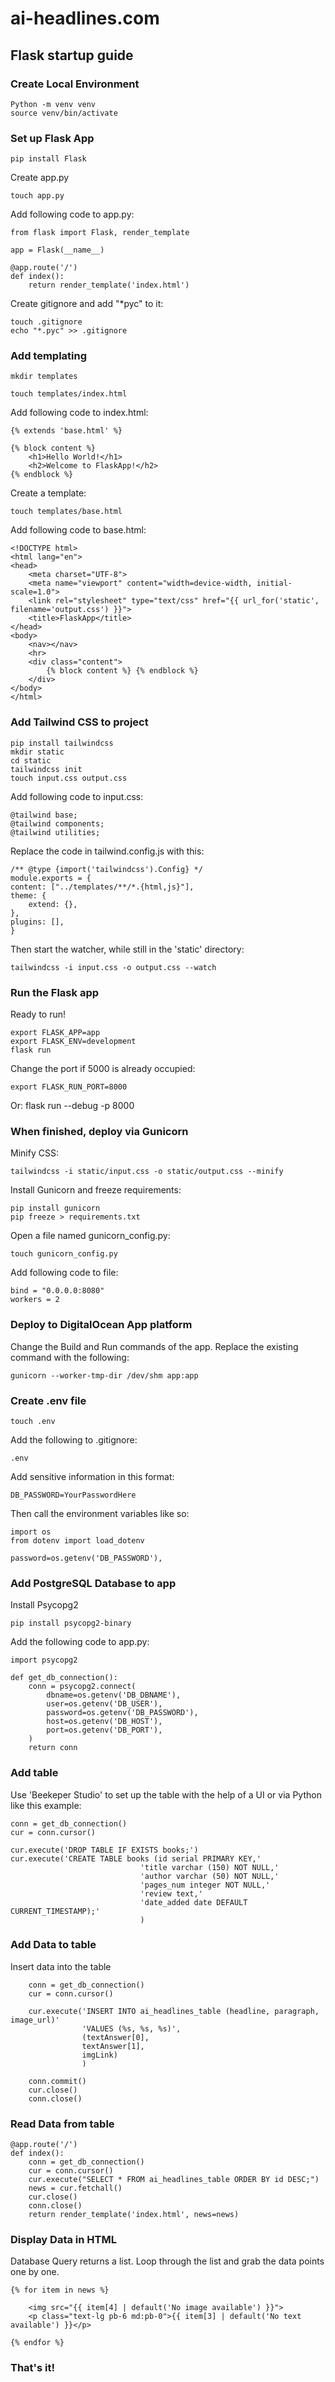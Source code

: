 # ai-headlines.com

## Flask startup guide

### Create Local Environment

    Python -m venv venv
    source venv/bin/activate

### Set up Flask App

    pip install Flask

Create app.py

    touch app.py

Add following code to app.py:

    from flask import Flask, render_template

    app = Flask(__name__)

    @app.route('/')
    def index():
        return render_template('index.html')

Create gitignore and add "*pyc" to it:

    touch .gitignore
    echo "*.pyc" >> .gitignore

### Add templating

    mkdir templates

    touch templates/index.html

Add following code to index.html:

    {% extends 'base.html' %}

    {% block content %}
        <h1>Hello World!</h1>
        <h2>Welcome to FlaskApp!</h2>
    {% endblock %}

Create a template:

    touch templates/base.html

Add following code to base.html:

    <!DOCTYPE html>
    <html lang="en">
    <head>
        <meta charset="UTF-8">
        <meta name="viewport" content="width=device-width, initial-scale=1.0">
        <link rel="stylesheet" type="text/css" href="{{ url_for('static', filename='output.css') }}">
        <title>FlaskApp</title>
    </head>
    <body>
        <nav></nav>
        <hr>
        <div class="content">
            {% block content %} {% endblock %} 
        </div>
    </body>
    </html>

### Add Tailwind CSS to project

    pip install tailwindcss
    mkdir static
    cd static
    tailwindcss init
    touch input.css output.css

Add following code to input.css:

    @tailwind base;
    @tailwind components;
    @tailwind utilities;

Replace the code in tailwind.config.js with this:

    /** @type {import('tailwindcss').Config} */
    module.exports = {
    content: ["../templates/**/*.{html,js}"],
    theme: {
        extend: {},
    },
    plugins: [],
    }

Then start the watcher, while still in the 'static' directory:

    tailwindcss -i input.css -o output.css --watch


### Run the Flask app
Ready to run!

    export FLASK_APP=app
    export FLASK_ENV=development
    flask run

Change the port if 5000 is already occupied: 

    export FLASK_RUN_PORT=8000

Or:
    flask run --debug -p 8000

### When finished, deploy via Gunicorn

Minify CSS:

    tailwindcss -i static/input.css -o static/output.css --minify

Install Gunicorn and freeze requirements:

    pip install gunicorn
    pip freeze > requirements.txt

Open a file named gunicorn_config.py:

    touch gunicorn_config.py

Add following code to file:

    bind = "0.0.0.0:8080"
    workers = 2

### Deploy to DigitalOcean App platform

Change the Build and Run commands of the app. Replace the existing command with the following:

    gunicorn --worker-tmp-dir /dev/shm app:app

### Create .env file

    touch .env

Add the following to .gitignore: 

    .env

Add sensitive information in this format:

    DB_PASSWORD=YourPasswordHere

Then call the environment variables like so:

    import os
    from dotenv import load_dotenv

    password=os.getenv('DB_PASSWORD'),

### Add PostgreSQL Database to app

Install Psycopg2

    pip install psycopg2-binary

Add the following code to app.py: 

    import psycopg2

    def get_db_connection():
        conn = psycopg2.connect(
            dbname=os.getenv('DB_DBNAME'),
            user=os.getenv('DB_USER'),
            password=os.getenv('DB_PASSWORD'),
            host=os.getenv('DB_HOST'),
            port=os.getenv('DB_PORT'),
        )
        return conn

### Add table 

Use 'Beekeper Studio' to set up the table with the help of a UI or via Python like this example:

    conn = get_db_connection()
    cur = conn.cursor()

    cur.execute('DROP TABLE IF EXISTS books;')
    cur.execute('CREATE TABLE books (id serial PRIMARY KEY,'
                                 'title varchar (150) NOT NULL,'
                                 'author varchar (50) NOT NULL,'
                                 'pages_num integer NOT NULL,'
                                 'review text,'
                                 'date_added date DEFAULT CURRENT_TIMESTAMP);'
                                 )

### Add Data to table

Insert data into the table

        conn = get_db_connection()
        cur = conn.cursor()

        cur.execute('INSERT INTO ai_headlines_table (headline, paragraph, image_url)'
                    'VALUES (%s, %s, %s)',
                    (textAnswer[0],
                    textAnswer[1],
                    imgLink)
                    )

        conn.commit()
        cur.close()
        conn.close()

### Read Data from table

    @app.route('/')
    def index():
        conn = get_db_connection()
        cur = conn.cursor()
        cur.execute("SELECT * FROM ai_headlines_table ORDER BY id DESC;")
        news = cur.fetchall()
        cur.close()
        conn.close()
        return render_template('index.html', news=news)

### Display Data in HTML

Database Query returns a list. Loop through the list and grab the data points one by one. 

    {% for item in news %}

        <img src="{{ item[4] | default('No image available') }}">
        <p class="text-lg pb-6 md:pb-0">{{ item[3] | default('No text available') }}</p>

    {% endfor %}

### That's it!